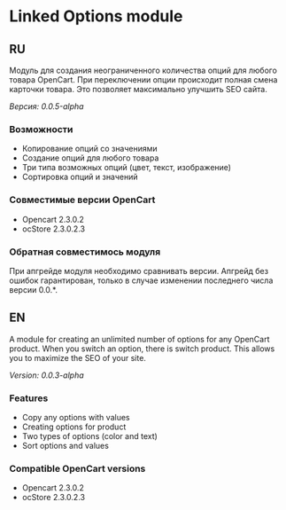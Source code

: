 # Linked Options module
## RU
Модуль для создания неограниченного количества опций для любого товара OpenCart.
При переключении опции происходит полная смена карточки товара. Это позволяет максимально улучшить SEO сайта.

_Версия: 0.0.5-alpha_
### Возможности

* Копирование опций со значениями
* Создание опций для любого товара
* Три типа возможных опций (цвет, текст, изображение)
* Сортировка опций и значений

### Совместимые версии OpenCart
* Opencart 2.3.0.2
* ocStore 2.3.0.2.3

### Обратная совместимось модуля

При апгрейде модуля необходимо сравнивать версии. Апгрейд без ошибок гарантирован, только в случае изменении последнего числа версии 0.0.*.

## EN
A module for creating an unlimited number of options for any OpenCart product.
When you switch an option, there is switch product. This allows you to maximize the SEO of your site.

_Version: 0.0.3-alpha_
### Features

* Copy any options with values
* Creating options for product
* Two types of options (color and text)
* Sort options and values

### Compatible OpenCart versions
* Opencart 2.3.0.2
* ocStore 2.3.0.2.3